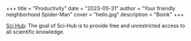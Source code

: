 +++
title = "Productivity"
date = "2023-05-31"
author = "Your friendly neighborhood Spider-Man"
cover = "hello.jpg"
description = "Boink" 
+++



[Sci Hub](https://sci-hub.st): The goal of Sci-Hub is to provide free and unrestricted access to all scientific knowledge.
